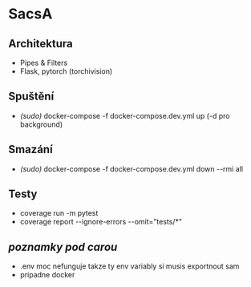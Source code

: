 # SacsA

## Architektura

- Pipes & Filters
- Flask, pytorch (torchivision)

## Spuštění
- *(sudo)* docker-compose -f docker-compose.dev.yml up (-d pro background)

## Smazání
- *(sudo)* docker-compose -f docker-compose.dev.yml down --rmi all

## Testy
- coverage run -m pytest
- coverage report --ignore-errors --omit="tests/*" 


## *poznamky pod carou*
- .env moc nefunguje takze ty env variably si musis exportnout sam
- pripadne docker